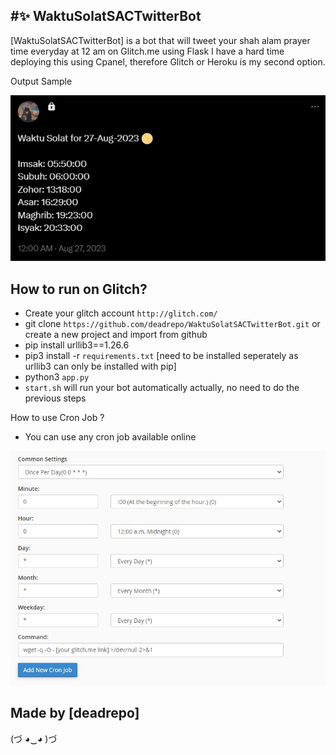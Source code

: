 #✨ WaktuSolatSACTwitterBot
-------------------

[WaktuSolatSACTwitterBot] is a bot that will tweet your shah alam prayer time everyday at 12 am on Glitch.me using Flask
I have a hard time deploying this using Cpanel, therefore Glitch or Heroku is my second option.

Output Sample

![](images/output.jpg)


How to run on Glitch?
-------------------
- Create your glitch account `http://glitch.com/`
- git clone `https://github.com/deadrepo/WaktuSolatSACTwitterBot.git` or create a new project and import from github
- pip install urllib3==1.26.6
- pip3 install -r `requirements.txt` [need to be installed seperately as urllib3 can only be installed with pip]
- python3 `app.py`
- `start.sh` will run your bot automatically actually, no need to do the previous steps

How to use Cron Job ?
- You can use any cron job available online 

![](images/cronjob.jpg)


Made by [deadrepo]
-------------------

(づ ◕‿◕ )づ
